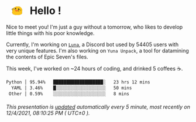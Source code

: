 <h1>   <img src="./spoink.gif" style="vertical-align:middle;" width="30px">   Hello ! </h1>

Nice to meet you! I'm just a guy without a tomorrow, who likes to develop little things with his poor knowledge.

Currently, I'm working on <a href='https://github.com/Asgarrrr/Luna'>`Luna`</a>, a Discord bot used by 54405 users with very unique features. I'm also working on `Yuna Unpack`, a tool for datamining the contents of Epic Seven's files.

This week, I've worked on ~24 hours of coding, and drinked 5 coffees ☕.

```
Python │ 95.94%   ███████████████████░   23 hrs 12 mins
  YAML │ 3.46%    █░░░░░░░░░░░░░░░░░░░   50 mins
 Other │ 0.59%    ░░░░░░░░░░░░░░░░░░░░   8 mins
```

###### This presentation is [updated](https://github.com/Asgarrrr) automatically every 5 minute, most recently on 12/4/2021, 08:10:25 PM ( UTC±0 ).